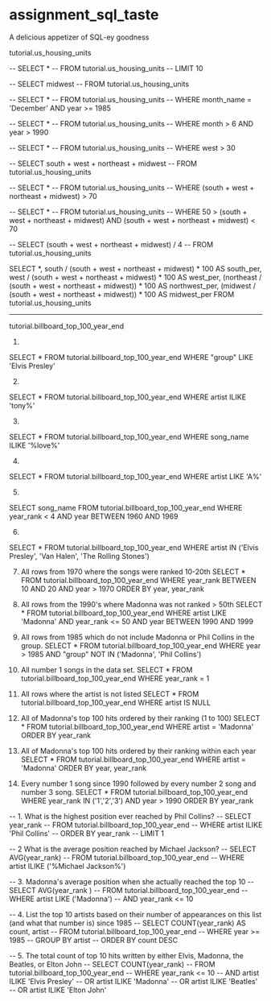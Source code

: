 # assignment_sql_taste
A delicious appetizer of SQL-ey goodness

tutorial.us_housing_units

-- SELECT *
--   FROM tutorial.us_housing_units
-- LIMIT 10

-- SELECT midwest
--   FROM tutorial.us_housing_units

-- SELECT *
--   FROM tutorial.us_housing_units
-- WHERE month_name = 'December' AND year >= 1985

-- SELECT *
-- FROM tutorial.us_housing_units
-- WHERE month > 6 AND year > 1990

-- SELECT *
-- FROM tutorial.us_housing_units
-- WHERE   west > 30

-- SELECT south + west + northeast + midwest
-- FROM tutorial.us_housing_units

-- SELECT *
-- FROM tutorial.us_housing_units
-- WHERE (south + west + northeast + midwest) > 70

-- SELECT *
-- FROM tutorial.us_housing_units
-- WHERE 50 >  (south + west + northeast + midwest)  AND (south + west + northeast + midwest) < 70

-- SELECT  (south + west + northeast + midwest) / 4
-- FROM tutorial.us_housing_units

SELECT *,
        south / (south + west + northeast + midwest) * 100 AS south_per,
        west  / (south + west + northeast + midwest) * 100 AS west_per,
       (northeast /  (south + west + northeast + midwest)) * 100 AS northwest_per,
       (midwest / (south + west + northeast + midwest)) * 100 AS midwest_per
FROM tutorial.us_housing_units

---------------

tutorial.billboard_top_100_year_end

1.
SELECT *
  FROM tutorial.billboard_top_100_year_end
  WHERE "group" LIKE 'Elvis Presley'

2.
  SELECT *
    FROM tutorial.billboard_top_100_year_end
    WHERE artist ILIKE 'tony%'

3.
  SELECT *
    FROM tutorial.billboard_top_100_year_end
    WHERE song_name ILIKE '%love%'

4.
  SELECT *
    FROM tutorial.billboard_top_100_year_end
    WHERE artist LIKE 'A%'

5.
  SELECT song_name
    FROM tutorial.billboard_top_100_year_end
    WHERE year_rank < 4 AND
    year BETWEEN 1960 AND 1969

6.
  SELECT *
    FROM tutorial.billboard_top_100_year_end
    WHERE artist IN ('Elvis Presley', 'Van Halen', 'The Rolling Stones')

7. All rows from 1970 where the songs were ranked 10-20th
  SELECT *
    FROM tutorial.billboard_top_100_year_end
    WHERE year_rank BETWEEN 10 AND 20
    AND year > 1970
    ORDER BY year, year_rank

8. All rows from the 1990's where Madonna was not ranked > 50th
  SELECT *
    FROM tutorial.billboard_top_100_year_end
    WHERE artist LIKE 'Madonna'
    AND year_rank <= 50
    AND year BETWEEN 1990 AND 1999

9. All rows from 1985 which do not include Madonna or Phil Collins in the group.
  SELECT *
    FROM tutorial.billboard_top_100_year_end
    WHERE year > 1985 AND
    "group" NOT IN ('Madonna', 'Phil Collins')

10. All number 1 songs in the data set.
  SELECT *
    FROM tutorial.billboard_top_100_year_end
    WHERE year_rank = 1

11. All rows where the artist is not listed
  SELECT *
    FROM tutorial.billboard_top_100_year_end
    WHERE artist IS NULL

12. All of Madonna's top 100 hits ordered by their ranking (1 to 100)
  SELECT *
    FROM tutorial.billboard_top_100_year_end
    WHERE artist = 'Madonna'
    ORDER BY year_rank

13. All of Madonna's top 100 hits ordered by their ranking within each year
  SELECT *
    FROM tutorial.billboard_top_100_year_end
    WHERE artist = 'Madonna'
    ORDER BY year, year_rank

14. Every number 1 song since 1990 followed by every number 2 song and number 3 song.
  SELECT *
    FROM tutorial.billboard_top_100_year_end
    WHERE year_rank IN ('1','2','3')
    AND year > 1990
    ORDER BY year_rank


-- 1. What is the highest position ever reached by Phil Collins?
-- SELECT year_rank
-- FROM tutorial.billboard_top_100_year_end
-- WHERE artist ILIKE 'Phil Collins'
-- ORDER BY year_rank
-- LIMIT 1

-- 2 What is the average position reached by Michael Jackson?
-- SELECT  AVG(year_rank)
-- FROM tutorial.billboard_top_100_year_end
-- WHERE artist ILIKE ('%Michael Jackson%')

-- 3. Madonna's average position when she actually reached the top 10
-- SELECT  AVG(year_rank )
-- FROM tutorial.billboard_top_100_year_end
-- WHERE artist LIKE ('Madonna')
-- AND year_rank <= 10

-- 4. List the top 10 artists based on their number of appearances on this list (and what that number is) since 1985
-- SELECT COUNT(year_rank) AS count, artist
-- FROM tutorial.billboard_top_100_year_end
-- WHERE year >= 1985
-- GROUP BY artist
-- ORDER BY count DESC

-- 5. The total count of top 10 hits written by either Elvis, Madonna, the Beatles, or Elton John
-- SELECT COUNT(year_rank)
-- FROM tutorial.billboard_top_100_year_end
-- WHERE  year_rank <= 10
-- AND artist ILIKE 'Elvis Presley'
-- OR artist ILIKE 'Madonna'
-- OR artist ILIKE 'Beatles' 
-- OR artist ILIKE 'Elton John' 

